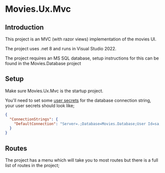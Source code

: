 # Movies.Ux.Mvc

## Introduction
This project is an MVC (with razor views) implementation of the movies UI.

The project uses .net 8 and runs in Visual Studio 2022.

The project requires an MS SQL database, setup instructions for this can be found in the Movies.Database project

## Setup
Make sure Movies.Ux.Mvc is the startup project.

You'll need to set some [user secrets](https://learn.microsoft.com/en-us/aspnet/core/security/app-secrets?view=aspnetcore-8.0&tabs=windows#use-visual-studio) for the database connection string, your user secrets should look like;

```json
{
  "ConnectionStrings": {
    "DefaultConnection": "Server=.;Database=Movies.Database;User Id=sa;Password=HelloWorld!!1234;MultipleActiveResultSets=true;TrustServerCertificate=Yes;"
  }
}
```

## Routes
The project has a menu which will take you to most routes but there is a full list of routes in the project;
